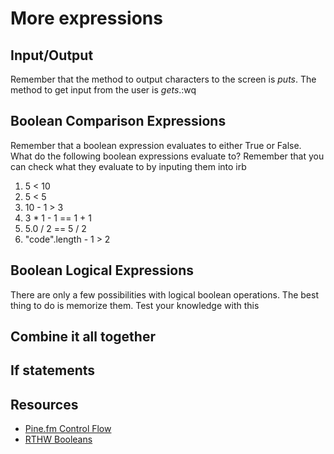 # More expressions

## Input/Output
Remember that the method to output characters to the screen is *puts*. The method to get input from the user is *gets*.:wq


## Boolean Comparison Expressions

Remember that a boolean expression evaluates to either True or False. What do the following boolean expressions evaluate to? Remember that you can check what they evaluate to by inputing them into irb

1. 5 < 10
2. 5 < 5
3. 10 - 1 > 3
4. 3 * 1 - 1 == 1 + 1
5. 5.0 / 2 == 5 / 2
6. "code".length - 1 > 2

## Boolean Logical Expressions

There are only a few possibilities with logical boolean operations. The best thing to do is memorize them. Test your knowledge with this

## Combine it all together

## If statements


## Resources
- [Pine.fm Control Flow](https://pine.fm/LearnToProgram/chap_06.html)
- [RTHW Booleans](https://learnrubythehardway.org/book/ex27.html)
